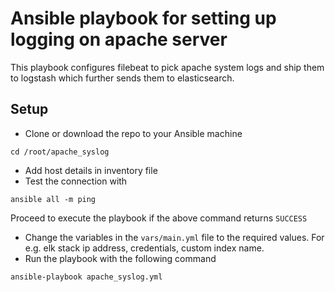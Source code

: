 # Ansible playbook for setting up logging on apache server
This playbook configures filebeat to pick apache system logs and ship them to logstash which further sends them to elasticsearch.

## Setup
- Clone or download the repo to your Ansible machine
```
cd /root/apache_syslog
```
- Add host details in inventory file
- Test the connection with
```
ansible all -m ping
```
Proceed to execute the playbook if the above command returns `SUCCESS`
- Change the variables in the `vars/main.yml` file to the required values. For e.g. elk stack ip address, credentials, custom index name.
- Run the playbook with the following command
```
ansible-playbook apache_syslog.yml
```